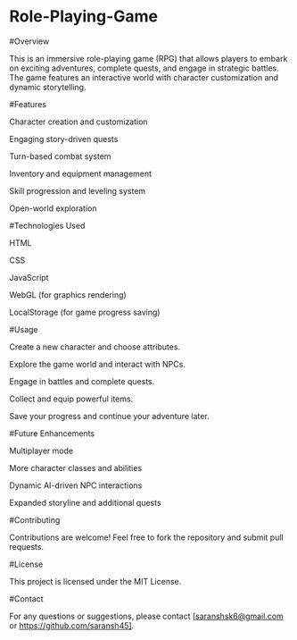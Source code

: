 # Role-Playing-Game

#Overview

This is an immersive role-playing game (RPG) that allows players to embark on exciting adventures, complete quests, and engage in strategic battles. The game features an interactive world with character customization and dynamic storytelling.

#Features

Character creation and customization

Engaging story-driven quests

Turn-based combat system

Inventory and equipment management

Skill progression and leveling system

Open-world exploration

#Technologies Used

HTML

CSS

JavaScript

WebGL (for graphics rendering)

LocalStorage (for game progress saving)

#Usage

Create a new character and choose attributes.

Explore the game world and interact with NPCs.

Engage in battles and complete quests.

Collect and equip powerful items.

Save your progress and continue your adventure later.

#Future Enhancements

Multiplayer mode

More character classes and abilities

Dynamic AI-driven NPC interactions

Expanded storyline and additional quests

#Contributing

Contributions are welcome! Feel free to fork the repository and submit pull requests.

#License

This project is licensed under the MIT License.

#Contact

For any questions or suggestions, please contact [saranshsk6@gmail.com or https://github.com/saransh45].

